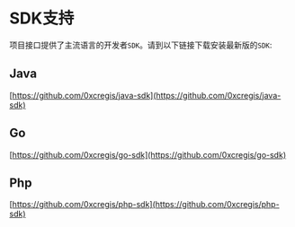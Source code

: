 # SDK支持

项目接口提供了主流语言的开发者`SDK`。请到以下链接下载安装最新版的`SDK`:

## Java

[https://github.com/0xcregis/java-sdk](https://github.com/0xcregis/java-sdk)

## Go

[https://github.com/0xcregis/go-sdk](https://github.com/0xcregis/go-sdk)

## Php

[https://github.com/0xcregis/php-sdk](https://github.com/0xcregis/php-sdk)
